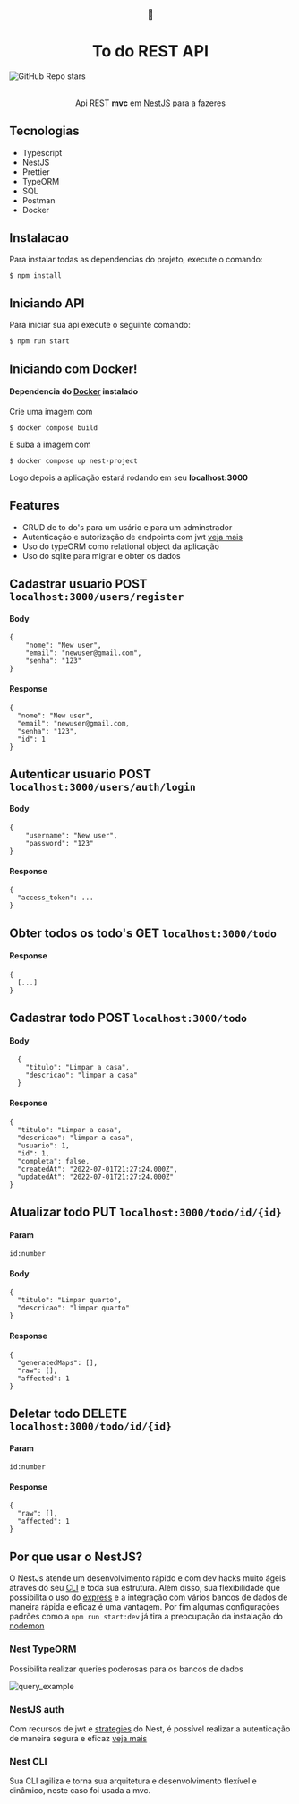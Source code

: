 <div align="center">

  <h3>📓</h3>

  # **To do REST API**
  
</div>

<div>
<img alt="GitHub Repo stars" src="https://img.shields.io/github/stars/JeanMenezees/todo.api?style=social">
</div>

<br>

<div align="center">

Api REST **mvc** em [NestJS](https://nestjs.com/) para a fazeres

</div>

## Tecnologias

- Typescript
- NestJS
- Prettier
- TypeORM
- SQL
- Postman
- Docker

## Instalacao

Para instalar todas as dependencias do projeto, execute o comando:

```
$ npm install
```

## Iniciando API

Para iniciar sua api execute o seguinte comando:

```
$ npm run start
```

## Iniciando com Docker!

#### Dependencia do [Docker](https://www.docker.com/) instalado

Crie uma imagem com

```
$ docker compose build
```

E suba a imagem com 

```
$ docker compose up nest-project
```

Logo depois a aplicação estará rodando em seu **localhost:3000**

## Features

- CRUD de to do's para um usário e para um adminstrador
- Autenticação e autorização de endpoints com jwt [veja mais](https://docs.nestjs.com/security/authentication)
- Uso do typeORM como relational object da aplicação
- Uso do sqlite para migrar e obter os dados

## Cadastrar usuario **POST** ```localhost:3000/users/register```

#### Body 

```
{
    "nome": "New user",
    "email": "newuser@gmail.com",
    "senha": "123"
}
```

#### Response

```
{
  "nome": "New user",
  "email": "newuser@gmail.com,
  "senha": "123",
  "id": 1
}
```

## Autenticar usuario **POST** ```localhost:3000/users/auth/login```

#### Body 

```
{
    "username": "New user",
    "password": "123"
}
```

#### Response

```
{
  "access_token": ...
}
```

## Obter todos os todo's **GET** ```localhost:3000/todo```

#### Response

```
{
  [...]
}
```

## Cadastrar todo **POST** ```localhost:3000/todo```

#### Body 

```
  {
    "titulo": "Limpar a casa",
    "descricao": "limpar a casa"
  }
```

#### Response

```
{
  "titulo": "Limpar a casa",
  "descricao": "limpar a casa",
  "usuario": 1,
  "id": 1,
  "completa": false,
  "createdAt": "2022-07-01T21:27:24.000Z",
  "updatedAt": "2022-07-01T21:27:24.000Z"
}
```

## Atualizar todo **PUT** ```localhost:3000/todo/id/{id}```

#### Param

```id:number```

#### Body

```
{
  "titulo": "Limpar quarto",
  "descricao": "limpar quarto"
}
```

#### Response

```
{
  "generatedMaps": [],
  "raw": [],
  "affected": 1
}
```

## Deletar todo **DELETE** ```localhost:3000/todo/id/{id}```

#### Param 

```id:number```

#### Response

```
{
  "raw": [],
  "affected": 1
}
```

## Por que usar o NestJS?

O NestJs atende um desenvolvimento rápido e com dev hacks muito ágeis através do seu [CLI](https://docs.nestjs.com/cli/overview) e toda sua estrutura. Além disso, sua flexibilidade que possibilita o uso do [express](https://expressjs.com/pt-br/) e a integração com vários bancos de dados de maneira rápida e eficaz é uma vantagem. Por fim algumas configurações padrões como a ```npm run start:dev``` já tira a preocupação da instalação do [nodemon](https://www.npmjs.com/package/nodemon)

### Nest TypeORM

Possibilita realizar queries poderosas para os bancos de dados

![query_example](img/nest_query_example-1.png)

### NestJS auth

Com recursos de jwt e [strategies](https://docs.nestjs.com/microservices/custom-transport#creating-a-strategy) do Nest, é possível realizar a autenticação de maneira segura e eficaz [veja mais](https://docs.nestjs.com/security/authentication)

### Nest CLI

Sua CLI agiliza e torna sua arquitetura e desenvolvimento flexível e dinâmico, neste caso foi usada a mvc.
